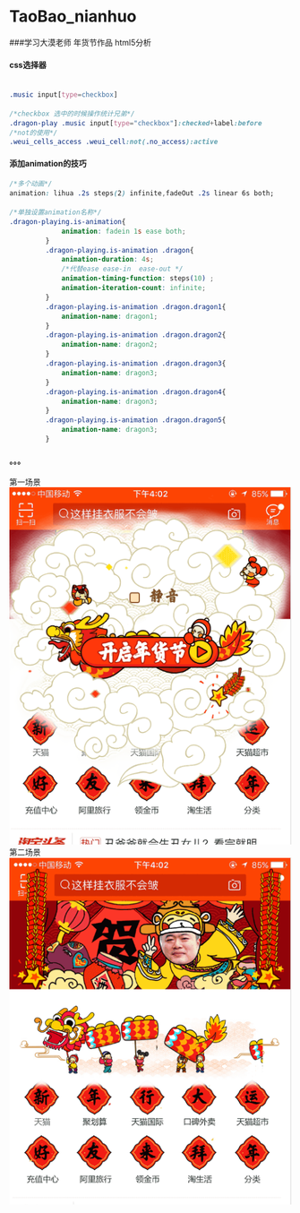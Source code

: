 # TaoBao_nianhuo
###学习大漠老师 年货节作品 html5分析
#### css选择器<br>
```css

.music input[type=checkbox]

/*checkbox 选中的时候操作统计兄弟*/
.dragon-play .music input[type="checkbox"]:checked+label:before
/*not的使用*/
.weui_cells_access .weui_cell:not(.no_access):active

```
#### 添加animation的技巧<br>
```css
/*多个动画*/
animation: lihua .2s steps(2) infinite,fadeOut .2s linear 6s both;

/*单独设置animation名称*/
.dragon-playing.is-animation{
             animation: fadein 1s ease both;
         }
         .dragon-playing.is-animation .dragon{
             animation-duration: 4s;
             /*代替ease ease-in  ease-out */
             animation-timing-function: steps(10) ;
             animation-iteration-count: infinite;
         }
         .dragon-playing.is-animation .dragon.dragon1{
             animation-name: dragon1;
         }
         .dragon-playing.is-animation .dragon.dragon2{
             animation-name: dragon2;
         }
         .dragon-playing.is-animation .dragon.dragon3{
             animation-name: dragon3;
         }
         .dragon-playing.is-animation .dragon.dragon4{
             animation-name: dragon3;
         }
         .dragon-playing.is-animation .dragon.dragon5{
             animation-name: dragon3;
         }
```
#### 。。。<br>
第一场景<br>
![image](https://github.com/MengZhaoFly/TaoBao_nianhuo/blob/master/res1.png)
第二场景<br>
![image](https://github.com/MengZhaoFly/TaoBao_nianhuo/blob/master/res2.png)
